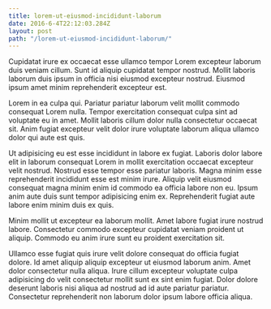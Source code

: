 ```yaml
---
title: lorem-ut-eiusmod-incididunt-laborum
date: 2016-6-4T22:12:03.284Z
layout: post
path: "/lorem-ut-eiusmod-incididunt-laborum/"
---
```


Cupidatat irure ex occaecat esse ullamco tempor Lorem excepteur laborum duis veniam cillum. Sunt id aliquip cupidatat tempor nostrud. Mollit laboris laborum duis ipsum in officia nisi eiusmod excepteur nostrud. Eiusmod ipsum amet minim reprehenderit excepteur est.

Lorem in ea culpa qui. Pariatur pariatur laborum velit mollit commodo consequat Lorem nulla. Tempor exercitation consequat culpa sint ad voluptate eu in amet. Mollit laboris cillum dolor nulla consectetur occaecat sit. Anim fugiat excepteur velit dolor irure voluptate laborum aliqua ullamco dolor qui aute est quis.

Ut adipisicing eu est esse incididunt in labore ex fugiat. Laboris dolor labore elit in laborum consequat Lorem in mollit exercitation occaecat excepteur velit nostrud. Nostrud esse tempor esse pariatur laboris. Magna minim esse reprehenderit incididunt esse est minim irure. Aliquip velit eiusmod consequat magna minim enim id commodo ea officia labore non eu. Ipsum anim aute duis sunt tempor adipisicing enim ex. Reprehenderit fugiat aute labore enim minim duis ex quis.

Minim mollit ut excepteur ea laborum mollit. Amet labore fugiat irure nostrud labore. Consectetur commodo excepteur cupidatat veniam proident ut aliquip. Commodo eu anim irure sunt eu proident exercitation sit.

Ullamco esse fugiat quis irure velit dolore consequat do officia fugiat dolore. Id amet aliquip aliquip excepteur ut eiusmod laborum anim. Amet dolor consectetur nulla aliqua. Irure cillum excepteur voluptate culpa adipisicing do velit consectetur mollit sunt ex sint enim fugiat. Dolor dolore deserunt laboris nisi aliqua ad nostrud ad id aute pariatur pariatur. Consectetur reprehenderit non laborum dolor ipsum labore officia aliqua.